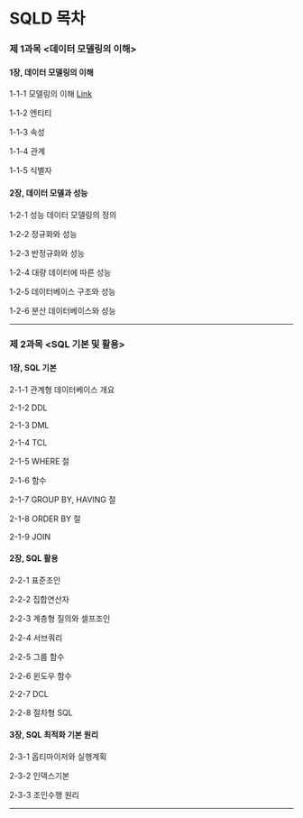 <h1>SQLD 목차</h1>



### 제 1과목 <데이터 모델링의 이해>

#### 1장, 데이터 모델링의 이해

1-1-1 모델링의 이해 <a href="https://blog.naver.com/handuelly/221707943096">Link</a>

1-1-2 엔티티

1-1-3 속성

1-1-4 관계

1-1-5 식별자

#### 2장, 데이터 모델과 성능

1-2-1 성능 데이터 모델링의 정의

1-2-2 정규화와 성능

1-2-3 반정규화와 성능

1-2-4 대량 데이터에 따른 성능

1-2-5 데이터베이스 구조와 성능

1-2-6 분산 데이터베이스와 성능

<hr>

### 제 2과목 <SQL 기본 및 활용>

#### 1장, SQL 기본

2-1-1 관계형 데이터베이스 개요

2-1-2 DDL

2-1-3 DML

2-1-4 TCL

2-1-5 WHERE 절

2-1-6 함수

2-1-7 GROUP BY, HAVING 절

2-1-8 ORDER BY 절

2-1-9 JOIN

#### 2장, SQL 활용

2-2-1 표준조인

2-2-2 집합연산자

2-2-3 계층형 질의와 셀프조인

2-2-4 서브쿼리

2-2-5 그룹 함수

2-2-6 윈도우 함수

2-2-7 DCL

2-2-8 절차형 SQL

#### 3장, SQL 최적화 기본 원리

2-3-1 옵티마이저와 실행계획

2-3-2 인덱스기본

2-3-3 조인수행 원리

<hr>
